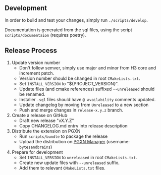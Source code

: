 ## Development

In order to build and test your changes, simply run `./scripts/develop`.

Documentation is generated from the sql files, using the script `scripts/documentaion` (requires poetry).

## Release Process

1. Update version number
   - Don't follow semver, simply use major and minor from H3 core and increment patch.
   - Version number should be changed in root `CMakeLists.txt`.
   - Set `INSTALL_VERSION` to "${PROJECT_VERSION}".
   - Update files (and cmake references) suffixed `--unreleased` should be renamed.
   - Installer `.sql` files should have `@ availability` comments updated.
   - Update changelog by moving from `Unreleased` to a new section
   - Push and merge changes in `release-x.y.z` branch.
2. Create a release on GitHub
   - Draft new release "vX.Y.Z"
   - Copy CHANGELOG.md entry into release description
3. Distribute the extension on PGXN
   - Run `scripts/bundle` to package the release
   - Upload the distribution on [PGXN Manager](https://manager.pgxn.org/) (username: `bytesandbrains`)
4. Prepare for development
   - Set `INSTALL_VERSION` to `unreleased` in root `CMakeLists.txt`.
   - Create new update files with `--unreleased` suffix.
   - Add them to relevant `CMakeLists.txt` files.

